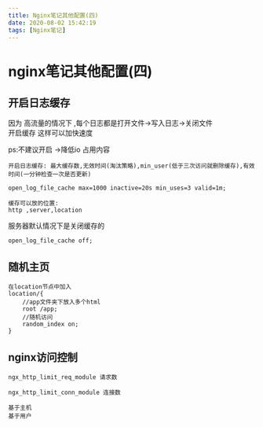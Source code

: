```yaml
---
title: Nginx笔记其他配置(四)
date: 2020-08-02 15:42:19
tags: [Nginx笔记]
---
```


# nginx笔记其他配置(四)

## 开启日志缓存
因为 高流量的情况下 ,每个日志都是打开文件->写入日志->关闭文件    
开启缓存 这样可以加快速度

ps:不建议开启 ->降低io 占用内容
```
开启日志缓存: 最大缓存数,无效时间(淘汰策略),min_user(低于三次访问就删除缓存),有效时间(一分钟检查一次是否更新)

open_log_file_cache max=1000 inactive=20s min_uses=3 valid=1m;
```
<!--more-->
```
缓存可以放的位置:
http ,server,location
```
服务器默认情况下是关闭缓存的
```
open_log_file_cache off;
```

## 随机主页
```
在location节点中加入
location/{
    //app文件夹下放入多个html
    root /app;
    //随机访问
    random_index on;
}

```

## nginx访问控制
```
ngx_http_limit_req_module 请求数

ngx_http_limit_conn_module 连接数

基于主机
基于用户
```